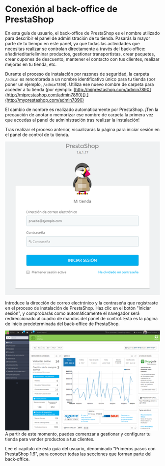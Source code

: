 # Conexión al back-office de PrestaShop

En esta guía de usuario, el back-office de PrestaShop es el nombre utilizado para describir el panel de administración de tu tienda. Pasarás la mayor parte de tu tiempo en este panel, ya que todas las actividades que necesitas realizar se controlan directamente a través del back-office: añadir/editar/eliminar productos, gestionar transportistas, crear paquetes, crear cupones de descuento, mantener el contacto con tus clientes, realizar mejoras en tu tienda, etc.

Durante el proceso de instalación por razones de seguridad, la carpeta `/admin` es renombrada a un nombre identificativo único para tu tienda (por poner un ejemplo, `/admin7890`). Utiliza ese nuevo nombre de carpeta para acceder a tu tienda (por ejemplo: [http://miprestashop.com/admin7890](http://miprestashop.com/admin7890)[).](http://myprestashop.com/admin7890)

El cambio de nombre es realizado automáticamente por PrestaShop. ¡Ten la precaución de anotar o memorizar ese nombre de carpeta la primera vez que accedas al panel de administración tras realizar la instalación!

Tras realizar el proceso anterior, visualizarás la página para iniciar sesión en el panel de control de tu tienda.

![](../../.gitbook/assets/54267926.png)

Introduce la dirección de correo electrónico y la contraseña que registraste en el proceso de instalación de PrestaShop. Haz clic en el botón "Iniciar sesión", y comprobarás como automáticamente el navegador será redireccionado al cuadro de mandos del panel de control. Esta es la página de inicio predeterminada del back-office de PrestaShop.

![](../../.gitbook/assets/28508162.png)\
A partir de este momento, puedes comenzar a gestionar y configurar tu tienda para vender productos a tus clientes.

Lee el capítulo de esta guía del usuario, denominado "Primeros pasos con PrestaShop 1.6", para conocer todas las secciones que forman parte del back-office.

